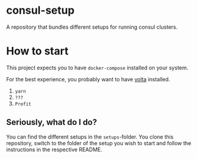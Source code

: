 # consul-setup

A repository that bundles different setups for running consul clusters.

# How to start

This project expects you to have `docker-compose` installed on your system.

For the best experience, you probably want to have [volta](https://volta.sh/) installed.

1. `yarn`
2. `???`
3. `Profit`

## Seriously, what do I do?

You can find the different setups in the `setups`-folder. You clone this
repository, switch to the folder of the setup you wish to start and follow the
instructions in the respective README.
